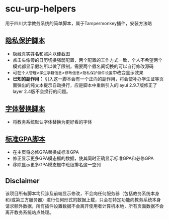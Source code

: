 # scu-urp-helpers
用于四川大学教务系统的简单脚本，属于Tampermonkey插件，安装方法略

## [隐私保护脚本](./scu-urp-privacyholder.user.js)
* 隐藏真实姓名和照片以便截图
* 点击头像旁的日历切换强弱配置，两个配置的工作方式一致，个人不希望两个模式都显示假名所以做了限制，需要两个假名间切换的可以自行修改源码
* 可在`个人管理`>`学生学籍信息`>`修改信息`>`隐私保护插件设置`中改变显示效果
* **已知的副作用：** 引入这一脚本会有一个正向的副作用，将会使补办学生证等页面弹出的纯文本提示自动换行，应是脚本中重新引入的layui 2.9.7版修正了layer 2.4版不会换行的问题。

## [字体替换脚本](./scu-urp-prettier.user.js)
* 将教务系统默认字体替换为更好看的字体

## [标准GPA脚本](./scu-urp-showMoreGPA.user.js)
* 在主页将必修GPA替换成标准GPA
* 修正显示更多GPA模态框的数据，使其同时正确显示标准GPA和必修GPA
* 移除显示更多GPA模态框中班级排名这一空列

## Disclaimer 
该项目所有脚本均只涉及前端显示修改，不会向任何服务器（包括教务系统本身和/或第三方服务器）进行任何形式的数据上载，只会在特定功能向教务系统本身请求额外数据，所有插件设置数据不会离开使用者计算机本地，所有页面数据不会离开教务系统站点处理。
